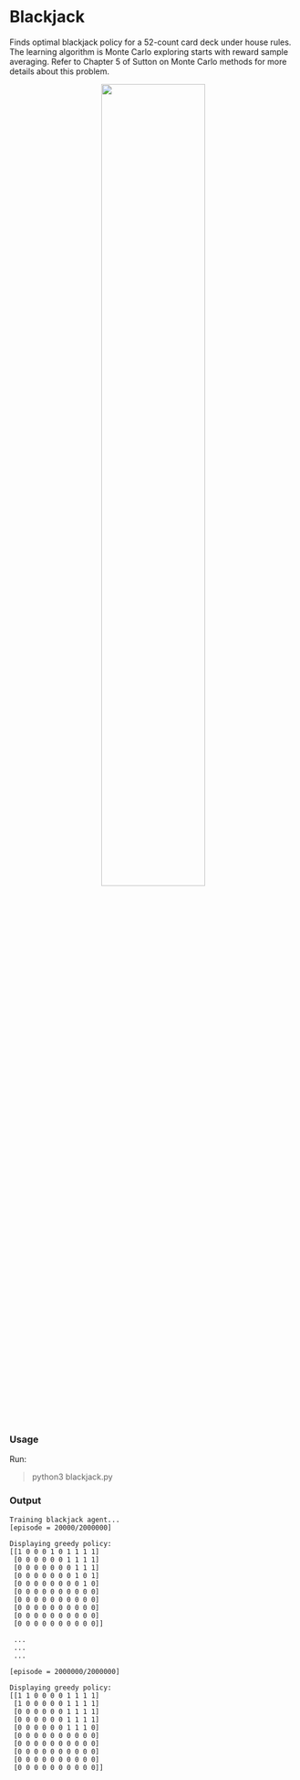 # Blackjack

 Finds optimal blackjack policy for a 52-count card deck under house rules. The learning algorithm is Monte Carlo exploring starts with reward sample averaging. Refer to Chapter 5 of Sutton on Monte Carlo methods for more details about this problem.

<p align="center">
<img src="https://github.com/ankonzoid/L6_exercises/blob/master/reinforcement-learning/classical/blackjack/blackjack.png" width="60%">
</p>

### Usage

Run:

> python3 blackjack.py

### Output

```
Training blackjack agent...
[episode = 20000/2000000]

Displaying greedy policy:
[[1 0 0 0 1 0 1 1 1 1]
 [0 0 0 0 0 0 1 1 1 1]
 [0 0 0 0 0 0 0 1 1 1]
 [0 0 0 0 0 0 0 1 0 1]
 [0 0 0 0 0 0 0 0 1 0]
 [0 0 0 0 0 0 0 0 0 0]
 [0 0 0 0 0 0 0 0 0 0]
 [0 0 0 0 0 0 0 0 0 0]
 [0 0 0 0 0 0 0 0 0 0]
 [0 0 0 0 0 0 0 0 0 0]]

 ...
 ...
 ...

[episode = 2000000/2000000]

Displaying greedy policy:
[[1 1 0 0 0 0 1 1 1 1]
 [1 0 0 0 0 0 1 1 1 1]
 [0 0 0 0 0 0 1 1 1 1]
 [0 0 0 0 0 0 1 1 1 1]
 [0 0 0 0 0 0 1 1 1 0]
 [0 0 0 0 0 0 0 0 0 0]
 [0 0 0 0 0 0 0 0 0 0]
 [0 0 0 0 0 0 0 0 0 0]
 [0 0 0 0 0 0 0 0 0 0]
 [0 0 0 0 0 0 0 0 0 0]]
```

